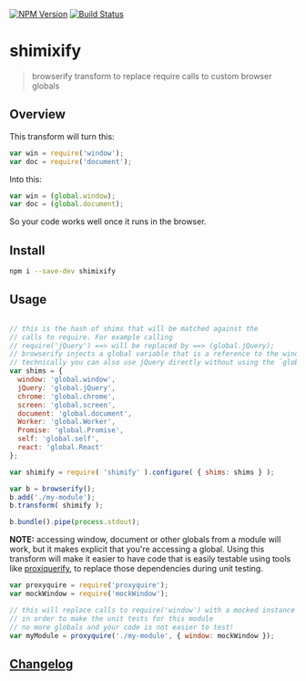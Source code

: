 [![NPM Version](http://img.shields.io/npm/v/shimixify.svg?style=flat)](https://npmjs.org/package/shimixify)
[![Build Status](http://img.shields.io/travis/royriojas/shimixify.svg?style=flat)](https://travis-ci.org/royriojas/shimixify)

# shimixify
> browserify transform to replace require calls to custom browser globals

## Overview
This transform will turn this:

```javascript
var win = require('window');
var doc = require('document');
```

Into this:

```javascript
var win = (global.window);
var doc = (global.document);
```

So your code works well once it runs in the browser.

## Install

```bash
npm i --save-dev shimixify
```

## Usage

```javascript

// this is the hash of shims that will be matched against the
// calls to require. For example calling
// require('jQuery') ==> will be replaced by ==> (global.jQuery);
// browserify injects a global variable that is a reference to the window object
// technically you can also use jQuery directly without using the `global` notation
var shims = {
  window: 'global.window',
  jQuery: 'global.jQuery',
  chrome: 'global.chrome',
  screen: 'global.screen',
  document: 'global.document',
  Worker: 'global.Worker',
  Promise: 'global.Promise',
  self: 'global.self',
  react: 'global.React'
};

var shimify = require( 'shimify' ).configure( { shims: shims } );

var b = browserify();
b.add('./my-module');
b.transform( shimify );

b.bundle().pipe(process.stdout);
```

**NOTE:** accessing window, document or other globals from a module will work, but it makes explicit that
you're accessing a global. Using this transform will make it easier to have code that is easily testable
using tools like [proxiquerify](https://www.npmjs.com/package/proxyquire), to replace those dependencies
during unit testing.

```javascript
var proxyquire = require('proxyquire');
var mockWindow = require('mockWindow');

// this will replace calls to require('window') with a mocked instance
// in order to make the unit tests for this module
// no more globals and your code is not easier to test!
var myModule = proxyquire('./my-module', { window: mockWindow });
```

## [Changelog](./changelog.md)

